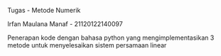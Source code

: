 Tugas - Metode Numerik 

Irfan Maulana Manaf - 21120122140097

Penerapan kode dengan bahasa python yang mengimplementasikan 3 metode untuk menyelesaikan sistem persamaan linear 
